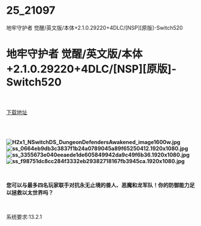 # 25_21097
地牢守护者 觉醒/英文版/本体+2.1.0.29220+4DLC/[NSP][原版]-Switch520
# 地牢守护者 觉醒/英文版/本体+2.1.0.29220+4DLC/[NSP][原版]-Switch520
 <br/></br>
[下载地址](https://www.switch520.cc/article/21097 "下载地址")
<br/></br>

<p>&nbsp;</p>
<p><strong><img title="H2x1_NSwitchDS_DungeonDefendersAwakened_image1600w.jpg" src="https://www.switch520.cc/muke_img/2021_08_08_09dd24c514b17.jpg" alt="H2x1_NSwitchDS_DungeonDefendersAwakened_image1600w.jpg"></strong><br>
<strong><img title="ss_0664eb9db3c3837f1b24a0789045a89f65250412.1920x1080.jpg" src="https://www.switch520.cc/muke_img/2021_08_08_d03f8cdb22820.jpg" alt="ss_0664eb9db3c3837f1b24a0789045a89f65250412.1920x1080.jpg"></strong><br>
<strong><img title="ss_3355673e040eeaede1de605849942da9c49f6b36.1920x1080.jpg" src="https://www.switch520.cc/muke_img/2021_08_08_78a2e3ff13b9c.jpg" alt="ss_3355673e040eeaede1de605849942da9c49f6b36.1920x1080.jpg"></strong><br>
<strong><img title="ss_f98751dc8cc284f3332eb29382718167fb3945ca.1920x1080.jpg" src="https://www.switch520.cc/muke_img/2021_08_08_f17151082cdd3.jpg" alt="ss_f98751dc8cc284f3332eb29382718167fb3945ca.1920x1080.jpg">&nbsp;</strong></p>
<p>&nbsp;</p>
<p><strong>您可以与最多四名玩家联手对抗永无止境的兽人、恶魔和龙军队！你的防御能力足以拯救以太世界吗？</strong></p>
<p>&nbsp;</p>
<p>系统要求:13.2.1</p>



